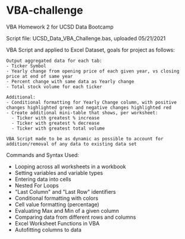 # VBA-challenge
VBA Homework 2 for UCSD Data Bootcamp

Script file: UCSD_Data_VBA_Challenge.bas, uploaded 05/21/2021

VBA Script and applied to Excel Dataset, goals for project as follows:

    Output aggregated data for each tab:
    - Ticker Symbol
    - Yearly change from opening price of each given year, vs closing price at end of same year
    - Percent change with same data as Yearly change
    - Total stock volume for each ticker
    
    Additional:
    - Conditional formatting for Yearly Change column, with positive changes highlighted green and negative changes highlighted red
    - Create additional mini-table that shows, per worksheet:
      - Ticker with greatest % increase
      - Ticker with greatest % decrease
      - Ticker with greatest total volume
      
    VBA Script made to be as dynamic as possible to account for addition/removal of any data to existing data set

Commands and Syntax Used:
- Looping across all worksheets in a workbook
- Setting variables and variable types
- Entering data into cells
- Nested For Loops
- "Last Column" and "Last Row" identifiers
- Conditional formatting with colors
- Cell value formatting (percentage)
- Evaluating Max and Min of a given column
- Comparing data from different rows and columns
- Excel Worksheet Functions in VBA
- Autofitting columns to data
